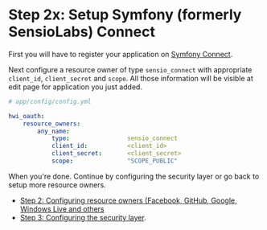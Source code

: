 Step 2x: Setup Symfony (formerly SensioLabs) Connect
====================================================
First you will have to register your application on [Symfony Connect](https://connect.symfony.com/account/app/new).

Next configure a resource owner of type `sensio_connect` with appropriate
`client_id`, `client_secret` and `scope`. All those information will be
visible at edit page for application you just added.

```yaml
# app/config/config.yml

hwi_oauth:
    resource_owners:
        any_name:
            type:                sensio_connect
            client_id:           <client_id>
            client_secret:       <client_secret>
            scope:               "SCOPE_PUBLIC"
```

When you're done. Continue by configuring the security layer or go back to
setup more resource owners.

- [Step 2: Configuring resource owners (Facebook, GitHub, Google, Windows Live and others](../2-configuring_resource_owners.md)
- [Step 3: Configuring the security layer](../3-configuring_the_security_layer.md).
